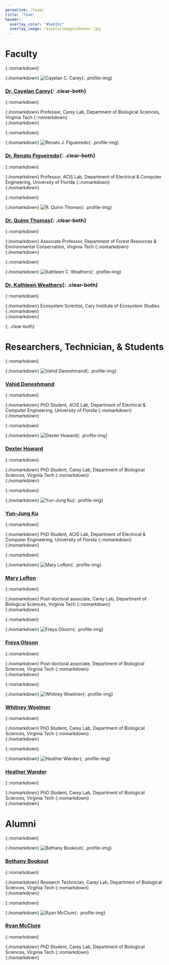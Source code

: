 ```yaml
---
permalink: /team/
title: "Team"
header:
  overlay_color: "#5e616c"
  overlay_image: /assets/images/banner.jpg
---
```


# Faculty

{::nomarkdown}<div class="one-fourth">{:/nomarkdown}
![Cayelan C. Carey](../assets/images/cayelan.jpg){: .profile-img}
### [<i class="fa fa-link" aria-hidden="true"></i> Dr. Cayelan Carey](http://www.carey.biol.vt.edu/){: .clear-both}
{::nomarkdown}<div class="bio">{:/nomarkdown}
Professor, Carey Lab, Department of Biological Sciences, Virginia Tech
{::nomarkdown}</div></div>{:/nomarkdown}

{::nomarkdown}<div class="one-fourth">{:/nomarkdown}
![Renato J. Figueiredo](../assets/images/renato2.jpeg){: .profile-img}
### [<i class="fa fa-link" aria-hidden="true"></i> Dr. Renato Figueiredo](https://www.acis.ufl.edu/people/renatof){: .clear-both}
{::nomarkdown}<div class="bio">{:/nomarkdown}
Professor, ACIS Lab, Department of Electrical & Computer Engineering, University of Florida
{::nomarkdown}</div></div>{:/nomarkdown}

{::nomarkdown}<div class="one-fourth">{:/nomarkdown}
![R. Quinn Thomas](../assets/images/quinn.jpg){: .profile-img}
### [<i class="fa fa-link" aria-hidden="true"></i> Dr. Quinn Thomas](https://www.epics.frec.vt.edu/){: .clear-both}
{::nomarkdown}<div class="bio">{:/nomarkdown}
Associate Professor, Department of Forest Resources & Environmental Conservation, Virginia Tech
{::nomarkdown}</div></div>{:/nomarkdown}

{::nomarkdown}<div class="one-fourth-last">{:/nomarkdown}
![Kathleen C. Weathers](../assets/images/kathie.jpg){: .profile-img}
### [<i class="fa fa-link" aria-hidden="true"></i> Dr. Kathleen Weathers](https://www.caryinstitute.org/science/our-scientists/dr-kathleen-c-weathers){: .clear-both}
{::nomarkdown}<div class="bio">{:/nomarkdown}
Ecosystem Scientist, Cary Institute of Ecosystem Studies
{::nomarkdown}</div></div>{:/nomarkdown}

{: .clear-both}

# Researchers, Technician, & Students

{::nomarkdown}<div class="one-fourth">{:/nomarkdown}
![Vahid Daneshmand](../assets/images/vahid.jpg){: .profile-img}
### [<i class="fa fa-link" aria-hidden="true"></i> Vahid Daneshmand](https://www.acis.ufl.edu/people/vdaneshmand)
{::nomarkdown}<div class="bio">{:/nomarkdown}
PhD Student, ACIS Lab, Department of Electrical & Computer Engineering, University of Florida
{::nomarkdown}</div></div>{:/nomarkdown}

{::nomarkdown}<div class="one-fourth">{:/nomarkdown}
![Dexter Howard](../assets/images/dexter2.jpeg){: .profile-img}
### [<i class="fa fa-link" aria-hidden="true"></i> Dexter Howard](https://carey.biol.vt.edu/?page_id=1679)
{::nomarkdown}<div class="bio">{:/nomarkdown}
PhD Student, Carey Lab, Department of Biological Sciences, Virginia Tech
{::nomarkdown}</div></div>{:/nomarkdown}

{::nomarkdown}<div class="one-fourth">{:/nomarkdown}
![Yun-Jung Ku](../assets/images/yunjung2.jpg){: .profile-img}
### [<i class="fa fa-link" aria-hidden="true"></i> Yun-Jung Ku](https://www.acis.ufl.edu/people/yun-jung-ku/)
{::nomarkdown}<div class="bio">{:/nomarkdown}
PhD Student, ACIS Lab, Department of Electrical & Computer Engineering, University of Florida
{::nomarkdown}</div></div>{:/nomarkdown}

{::nomarkdown}<div class="one-fourth-last">{:/nomarkdown}
![Mary Lofton](../assets/images/MaryLofton.jpg){: .profile-img}
### [<i class="fa fa-link" aria-hidden="true"></i> Mary Lofton](https://www.maryelofton.com/)
{::nomarkdown}<div class="bio">{:/nomarkdown}
Post-doctoral associate, Carey Lab, Department of Biological Sciences, Virginia Tech
{::nomarkdown}</div></div>{:/nomarkdown}

{::nomarkdown}<div class="one-fourth clear-both">{:/nomarkdown}
![Freya Olsson](../assets/images/freya.jpg){: .profile-img}
### [<i class="fa fa-link" aria-hidden="true"></i> Freya Olsson](https://carey.biol.vt.edu/?page_id=1707)
{::nomarkdown}<div class="bio">{:/nomarkdown}
Post-doctoral associate, Department of Biological Sciences, Virginia Tech
{::nomarkdown}</div></div>{:/nomarkdown}

{::nomarkdown}<div class="one-fourth">{:/nomarkdown}
![Whitney Woelmer](../assets/images/whitney.jpg){: .profile-img}
### [<i class="fa fa-link" aria-hidden="true"></i> Whitney Woelmer](https://www.carey.biol.vt.edu/?page_id=1289)
{::nomarkdown}<div class="bio">{:/nomarkdown}
PhD Student, Carey Lab, Department of Biological Sciences, Virginia Tech
{::nomarkdown}</div></div>{:/nomarkdown}

{::nomarkdown}<div class="one-fourth">{:/nomarkdown}
![Heather Wander](../assets/images/HeatherWander.jpg){: .profile-img}
### [<i class="fa fa-link" aria-hidden="true"></i> Heather Wander](https://www.carey.biol.vt.edu/?page_id=1520)
{::nomarkdown}<div class="bio">{:/nomarkdown}
PhD Student, Carey Lab, Department of Biological Sciences, Virginia Tech
{::nomarkdown}</div></div>{:/nomarkdown}


# Alumni

{::nomarkdown}<div class="one-fourth">{:/nomarkdown}
![Bethany Bookout](../assets/images/bethany.jpg){: .profile-img}
### [<i class="fa fa-link" aria-hidden="true"></i> Bethany Bookout](https://www.carey.biol.vt.edu/?page_id=1293)
{::nomarkdown}<div class="bio">{:/nomarkdown}
Research Technician, Carey Lab, Department of Biological Sciences, Virginia Tech
{::nomarkdown}</div></div>{:/nomarkdown}

{::nomarkdown}<div class="one-fourth">{:/nomarkdown}
![Ryan McClure](../assets/images/ryan.jpg){: .profile-img}
### [<i class="fa fa-link" aria-hidden="true"></i> Ryan McClure](http://www.globalchange.vt.edu/ryan-mcclure/)
{::nomarkdown}<div class="bio">{:/nomarkdown}
PhD Student, Carey Lab, Department of Biological Sciences, Virginia Tech
{::nomarkdown}</div></div>{:/nomarkdown}
